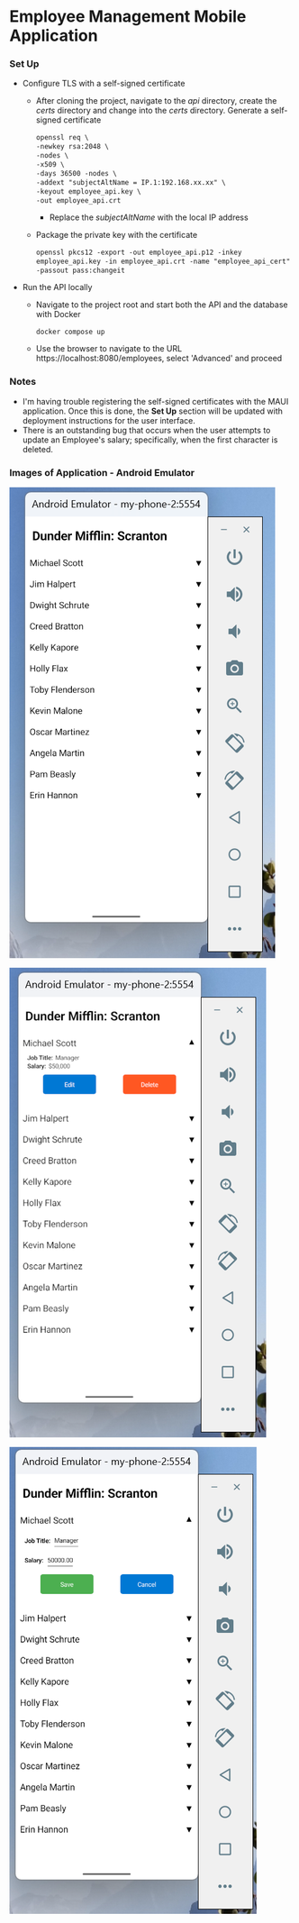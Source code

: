 # Employee Management Mobile Application

### Set Up

- Configure TLS with a self-signed certificate

  - After cloning the project, navigate to the *api* directory, create the *certs* directory and change into the *certs* directory. Generate a self-signed certificate

    ```
    openssl req \
    -newkey rsa:2048 \
    -nodes \
    -x509 \
    -days 36500 -nodes \
    -addext "subjectAltName = IP.1:192.168.xx.xx" \
    -keyout employee_api.key \
    -out employee_api.crt
    ```

    - Replace the *subjectAltName* with the local IP address

  - Package the private key with the certificate

    ```
    openssl pkcs12 -export -out employee_api.p12 -inkey employee_api.key -in employee_api.crt -name "employee_api_cert" -passout pass:changeit
    ```

- Run the API locally

  - Navigate to the project root and start both the API and the database with Docker

    ```
    docker compose up
    ```

  - Use the browser to navigate to the URL https://localhost:8080/employees, select 'Advanced' and proceed



### Notes

- I'm having trouble registering the self-signed certificates with the MAUI application. Once this is done, the **Set Up** section will be updated with deployment instructions for the user interface.
- There is an outstanding bug that occurs when the user attempts to update an Employee's salary; specifically, when the first character is deleted. 



### Images of Application - Android Emulator

![Default Screen](docs/mobile-app-1.png)

![Details Expanded](docs/mobile-app-2.png)

![Details Edited](docs/mobile-app-3.png)

